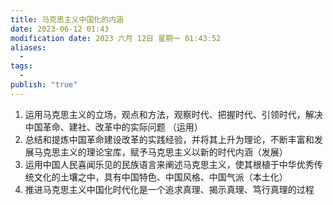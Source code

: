 ```yaml
---
title: 马克思主义中国化的内涵
date: 2023-06-12 01:43
modification date: 2023 六月 12日 星期一 01:43:52
aliases:
  - 
tags:
  - 
publish: "true"
---
```


1. 运用马克思主义的立场，观点和方法，观察时代、把握时代、引领时代，解决中国革命、建社、改革中的实际问题 （运用）
2. 总结和提炼中国革命建设改革的实践经验，并将其上升为理论，不断丰富和发展马克思主义的理论宝库，赋予马克思主义以新的时代内涵（发展）
3. 运用中国人民喜闻乐见的民族语言来阐述马克思主义，使其根植于中华优秀传统文化的土壤之中，具有中国特色、中国风格、中国气派（本土化）
4. 推进马克思主义中国化时代化是一个追求真理、揭示真理、笃行真理的过程